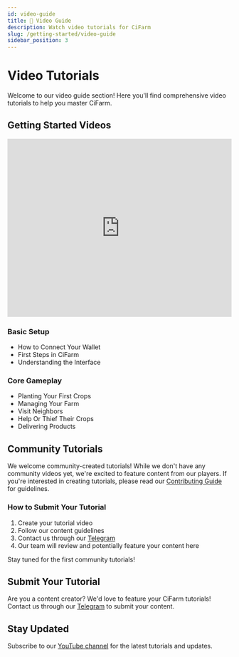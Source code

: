 ```yaml
---
id: video-guide
title: 🎥 Video Guide
description: Watch video tutorials for CiFarm
slug: /getting-started/video-guide
sidebar_position: 3
---
```


# Video Tutorials

Welcome to our video guide section! Here you'll find comprehensive video tutorials to help you master CiFarm.

## Getting Started Videos

<iframe
  width="100%"
  height="400"
  src="https://www.youtube.com/embed/embzVX0z5pk"
  title="CiFarm Tutorial"
  frameBorder="0"
  allow="accelerometer; autoplay; clipboard-write; encrypted-media; gyroscope; picture-in-picture"
  allowFullScreen
></iframe>

### Basic Setup
- How to Connect Your Wallet
- First Steps in CiFarm
- Understanding the Interface

### Core Gameplay
- Planting Your First Crops
- Managing Your Farm
- Visit Neighbors
- Help Or Thief Their Crops
- Delivering Products

## Community Tutorials

We welcome community-created tutorials! While we don't have any community videos yet, we're excited to feature content from our players. If you're interested in creating tutorials, please read our [Contributing Guide](/gameplay/contributing/contributing-guide) for guidelines.

### How to Submit Your Tutorial

1. Create your tutorial video
2. Follow our content guidelines
3. Contact us through our [Telegram](/gameplay/support/telegram-helpdesk)
4. Our team will review and potentially feature your content here

Stay tuned for the first community tutorials!

## Submit Your Tutorial

Are you a content creator? We'd love to feature your CiFarm tutorials! Contact us through our [Telegram](/gameplay/support/telegram-helpdesk) to submit your content.

## Stay Updated

Subscribe to our [YouTube channel](https://youtube.com/cifarm) for the latest tutorials and updates. 